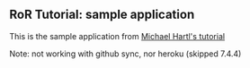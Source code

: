 ## RoR Tutorial: sample application

This is the sample application from [Michael Hartl's tutorial](http://railstutorial.org)

Note: not working with github sync, nor heroku (skipped 7.4.4)